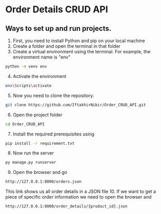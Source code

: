 # Order Details CRUD API
## Ways to set up and run projects.
1. First, you need to install Python and pip on your local machine
2. Create a folder and open the terminal in that folder
3. Create a virtual environment using the terminal. For example, the environment name is "env"
```bash
python -m venv env 
```
4. Activate the environment
```bash
env\Scripts\activate
```
5. Now you need to clone the repository.
```bash
git clone https://github.com/IftakhirNibir/Order_CRUD_API.git 
```
6. Open the project folder
```bash
cd Order_CRUD_API
```
7. Install the required prerequisites using
```bash
pip install -r requirement.txt
```
8. Now run the server
```bash
py manage.py runserver
```
9. Open the browser and go 
```bash
http://127.0.0.1:8000/orders.json
```
This link shows us all order details in a JSON file
10. If we want to get a piece of specific order information we need to open the browser and 
```bash
http://127.0.0.1:8000/order_details/{product_id}.json
```
